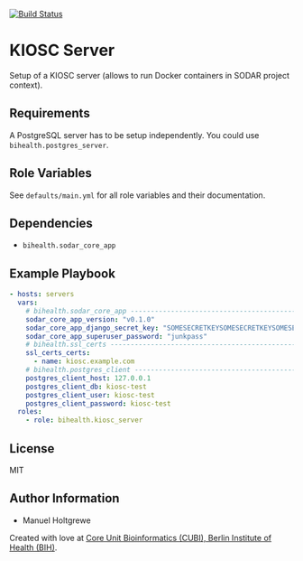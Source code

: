 [![Build Status](https://travis-ci.org/bihealth/ansible-role-kiosc-server.svg?branch=master)](https://travis-ci.org/bihealth/ansible-role-kiosc-server)

# KIOSC Server

Setup of a KIOSC server (allows to run Docker containers in SODAR project context).

## Requirements

A PostgreSQL server has to be setup independently.
You could use `bihealth.postgres_server`.

## Role Variables

See `defaults/main.yml` for all role variables and their documentation.

## Dependencies

- `bihealth.sodar_core_app`

## Example Playbook

```yaml
- hosts: servers
  vars:
    # bihealth.sodar_core_app ---------------------------------------------------------------------
    sodar_core_app_version: "v0.1.0"
    sodar_core_app_django_secret_key: "SOMESECRETKEYSOMESECRETKEYSOMESECRETKEYSOMESECRETKEY"
    sodar_core_app_superuser_password: "junkpass"
    # bihealth.ssl_certs --------------------------------------------------------------------------
    ssl_certs_certs:
      - name: kiosc.example.com
    # bihealth.postgres_client --------------------------------------------------------------------
    postgres_client_host: 127.0.0.1
    postgres_client_db: kiosc-test
    postgres_client_user: kiosc-test
    postgres_client_password: kiosc-test
  roles:
    - role: bihealth.kiosc_server
```

## License

MIT

## Author Information

- Manuel Holtgrewe

Created with love at [Core Unit Bioinformatics (CUBI), Berlin Institute of Health (BIH)](https://www.cubi.bihealth.org).
